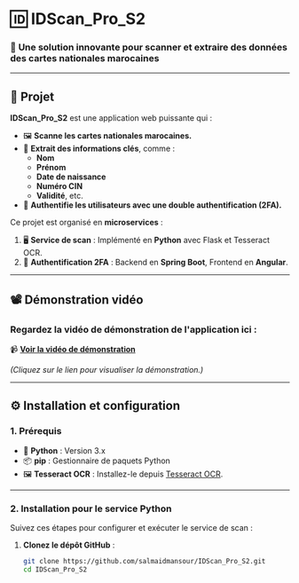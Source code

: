 # 🆔 **IDScan_Pro_S2**  
### 🚀 **Une solution innovante pour scanner et extraire des données des cartes nationales marocaines**

---

## 🎯 **Projet**

**IDScan_Pro_S2** est une application web puissante qui :  
- 🖼️ **Scanne les cartes nationales marocaines.**  
- 🧾 **Extrait des informations clés**, comme :  
  - **Nom**  
  - **Prénom**  
  - **Date de naissance**  
  - **Numéro CIN**  
  - **Validité**, etc.  
- 🔐 **Authentifie les utilisateurs avec une double authentification (2FA).**  

Ce projet est organisé en **microservices** :  
1. 🖥️ **Service de scan** : Implémenté en **Python** avec Flask et Tesseract OCR.  
2. 🔐 **Authentification 2FA** : Backend en **Spring Boot**, Frontend en **Angular**.  

---

## 📽 **Démonstration vidéo**

### Regardez la vidéo de démonstration de l'application ici :  
📹 [**Voir la vidéo de démonstration**](https://drive.google.com/file/d/1gfdKeJfwDkK2hvqw44vo5eMU2aRwnLm5/view?usp=sharing)  

*(Cliquez sur le lien pour visualiser la démonstration.)*

---

## ⚙️ **Installation et configuration**

### **1. Prérequis**
- 🐍 **Python** : Version 3.x  
- 📦 **pip** : Gestionnaire de paquets Python  
- 🖼️ **Tesseract OCR** : Installez-le depuis [Tesseract OCR](https://github.com/tesseract-ocr/tesseract).  

---

### **2. Installation pour le service Python**
Suivez ces étapes pour configurer et exécuter le service de scan :  

1. **Clonez le dépôt GitHub** :  
   ```bash
   git clone https://github.com/salmaidmansour/IDScan_Pro_S2.git
   cd IDScan_Pro_S2
